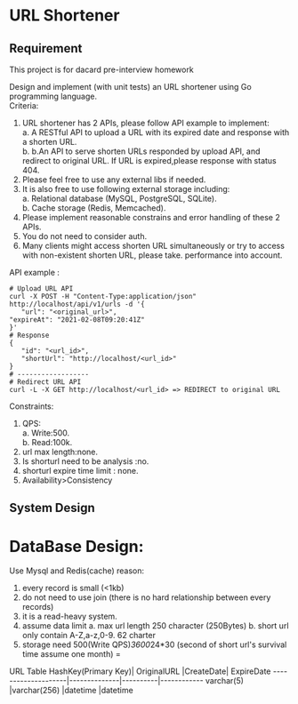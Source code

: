 # URL Shortener
## Requirement
This project is for dacard pre-interview homework 
  
Design and implement (with unit tests) an URL shortener using Go programming language.  
Criteria:  
 1. URL shortener has 2 APIs, please follow API example to implement:  
   a. A RESTful API to upload a URL with its expired date and response with a shorten URL.  
   b. b.An API to serve shorten URLs responded by upload API, and redirect to original URL. If URL is expired,please response with status 404.
 1. Please feel free to use any external libs if needed.  
 1. It is also free to use following external storage including:  
   a. Relational database (MySQL, PostgreSQL, SQLite).  
   b. Cache storage (Redis, Memcached). 
 1. Please implement reasonable constrains and error handling of these 2 APIs.
 1. You do not need to consider auth.
 1. Many clients might access shorten URL simultaneously or try to access with non-existent shorten URL, please take. 
performance into account.  

API example :
```
# Upload URL API
curl -X POST -H "Content-Type:application/json" http://localhost/api/v1/urls -d '{
   "url": "<original_url>",
"expireAt": "2021-02-08T09:20:41Z"
}'
# Response
{
   "id": "<url_id>",
   "shortUrl": "http://localhost/<url_id>"
}
# ------------------
# Redirect URL API
curl -L -X GET http://localhost/<url_id> => REDIRECT to original URL
```
Constraints:  
1. QPS:  
  a. Write:500.  
  b. Read:100k. 
1. url max length:none. 
1. Is shorturl need to be analysis :no.
1. shorturl expire time limit : none.  
1. Availability>Consistency


## System Design
# DataBase Design:  
 Use Mysql and Redis(cache)
 reason:  
 1. every record is small (<1kb)
 1. do not need to use join (there is no hard relationship between every records)
 1. it is a read-heavy system. 
 1. assume data limit
    a. max url length 250 character (250Bytes) 
    b. short url only contain A-Z,a-z,0-9. 62 charter
 1. storage need 500(Write QPS)*3600*24*30 (second of short url's survival time assume one month) =

 URL Table
 HashKey(Primary Key)|	OriginalURL	|CreateDate|	ExpireDate
 --------------------|--------------|----------|------------
 varchar(5)          |varchar(256)  |datetime  |datetime
 
 

